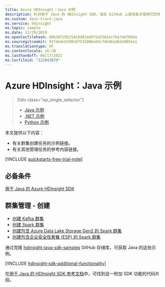```yaml
---
title: Azure HDInsight：Java 示例
description: 针对用于 Java 的 HDInsight SDK，请在 GitHub 上查找有关使用它的常见任务的 Java 示例。
ms.custom: devx-track-java
ms.service: hdinsight
ms.topic: sample
ms.date: 11/29/2019
ms.openlocfilehash: 80b30f295254e9d83ad97542381ec7b47e0f094a
ms.sourcegitcommit: 91fdedcb190c0753180be8dc7db4b1d6da9854a1
ms.translationtype: HT
ms.contentlocale: zh-CN
ms.lasthandoff: 06/17/2021
ms.locfileid: "122643079"
---
```

# <a name="azure-hdinsight-java-samples"></a>Azure HDInsight：Java 示例

> [!div class="op_single_selector"]
> * [Java 示例](hdinsight-sdk-java-samples.md)
> * [.NET 示例](hdinsight-sdk-dotnet-samples.md)
> * [Python 示例](hdinsight-sdk-python-samples.md)
<!-- * [Go Examples](hdinsight-sdk-dotnet-samples.md)-->

本文提供以下内容：

* 有关群集创建任务的示例链接。
* 有关其他管理任务的参考内容链接。

[!INCLUDE [quickstarts-free-trial-note](../../includes/quickstarts-free-trial-note.md)]

## <a name="prerequisites"></a>必备条件

[用于 Java 的 Azure HDInsight SDK](/java/api/overview/azure/hdinsight#sdk-installation)

## <a name="cluster-management---creation"></a>群集管理 - 创建

* [创建 Kafka 群集](https://github.com/Azure-Samples/hdinsight-java-sdk-samples/blob/master/management/src/main/java/com/microsoft/azure/hdinsight/samples/CreateKafkaClusterSample.java)
* [创建 Spark 群集](https://github.com/Azure-Samples/hdinsight-java-sdk-samples/blob/master/management/src/main/java/com/microsoft/azure/hdinsight/samples/CreateSparkClusterSample.java)
* [创建包含 Azure Data Lake Storage Gen2 的 Spark 群集](https://github.com/Azure-Samples/hdinsight-java-sdk-samples/blob/master/management/src/main/java/com/microsoft/azure/hdinsight/samples/CreateHadoopClusterWithAdlsGen2Sample.java)
* [创建包含企业安全性套餐 (ESP) 的 Spark 群集](https://github.com/Azure-Samples/hdinsight-java-sdk-samples/blob/master/management/src/main/java/com/microsoft/azure/hdinsight/samples/CreateEspClusterSample.java)

通过克隆 [hdinsight-java-sdk-samples](https://github.com/Azure-Samples/hdinsight-java-sdk-samples) GitHub 存储库，可获取 Java 的这些示例。

[!INCLUDE [hdinsight-sdk-additional-functionality](includes/hdinsight-sdk-additional-functionality.md)]

在[用于 Java 的 HDInsight SDK 参考文档](/java/api/overview/azure/hdinsight)中，可找到这一附加 SDK 功能的代码片段。